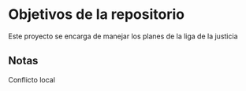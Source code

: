 # Objetivos de la repositorio

Este proyecto se encarga de manejar los planes de la liga de la justicia


## Notas
Conflicto local
